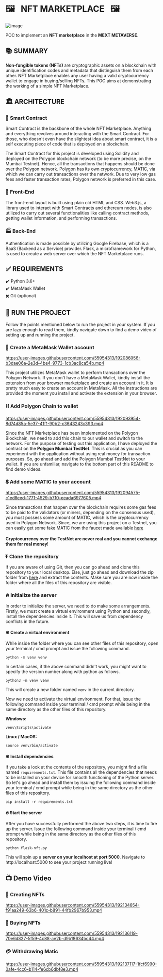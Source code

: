 # 🖼️ &nbsp;&nbsp;NFT MARKETPLACE&nbsp;&nbsp; 🖼️
![image](https://user-images.githubusercontent.com/55954313/192134856-3e014900-98c8-4a63-80d1-36fb24c09777.png)

POC to implement an **NFT marketplace** in the **MEXT METAVERSE**.

## 📚 SUMMARY
**Non-fungible tokens (NFTs)** are cryptographic assets on a blockchain with unique identification codes and metadata that distinguish them from each other.
NFT Marketplace enables any user having a valid cryptocurrency wallet to engage in buying/selling NFTs. This POC aims at demonstrating the working of a simple NFT Marketplace.

## 🏛️ ARCHITECTURE
### 📝 Smart Contract 
Smart Contract is the backbone of the whole NFT Marketplace. Anything and everything revolves around interacting with the Smart Contract. For those, who doesn't even have the slightest idea about smart contract, it is a self executing piece of code that is deployed on a blockchain.

The Smart Contract for this project is developed using Solidity and deployed on the Polygon blockchain network (to be more precise, on the Mumbai Testnet). Hence, all the transactions that happens should be done over the Polygon network. Polygon has its own cryptocurrency, MATIC, via which we can carry out transactions over the network. Due to very low gas fees and faster transaction rates, Polygon network is preferred in this case. 

### 🎇 Front-End 
The front-end layout is built using plain old HTML and CSS. Web3.js, a library used to interact with Smart Contracts and ethereum nodes, is also utilized to carry out several functionalities like calling contract methods, getting wallet information, and performing transactions.

### 🏭 Back-End
Authentication is made possible by utilizing Google Firebase, which is a BaaS (Backend as a Service) provider. Flask, a microframework for Python, is used to create a web server over which the NFT Marketplace runs.

## ✅ REQUIREMENTS
✔️ Python 3.6+   
✔️ MetaMask Wallet   
✖️ Git (optional)

## 🚀 RUN THE PROJECT
Follow the points mentioned below to run the project in your system. If you are lazy enough to read them, kindly navigate down to find a demo video of setting up and running the project.

### 🧾 Create a MetaMask Wallet account
https://user-images.githubusercontent.com/55954313/192086056-b3dae06a-2e3d-4be4-9773-1cb3ac8ca54b.mp4

This project utilizes MetaMask wallet to perform transactions over the Polygon Network. If you don't have a MetaMask Wallet, kindly install the extension from your browser marketplace and create an account in it. It is pretty much easy to create an account in MetaMask. All the instructions are provided the moment you install and activate the extension in your browser.

### ⛓️ Add Polygon Chain to wallet
https://user-images.githubusercontent.com/55954313/192093954-8d74d85a-5e37-41f1-90b2-c3643243c393.mp4

Since the NFT Marketplace has been implemented on the Polygon Blockchain, we need to add this chain to our wallet and switch to the network. For the purpose of testing out this application, I have deployed the contract on the **Polygon Mumbai TestNet**. This is crucial as you can experiment with the application without using real money for transaction purposes. So, go ahead and add the Polygon Mumbai TestNet to your wallet. If you are unfamiliar, navigate to the bottom part of this README to find demo videos.

### 💲 Add some MATIC to your account
https://user-images.githubusercontent.com/55954313/192094575-c1ed8eed-1771-4529-b710-eeada6977605.mp4

Since transactions that happen over the blockchain requires some gas fees to be paid to the validators (or miners, depending on the consensus used), you must possess some amount of MATIC, which is the cryptocurrency used in Polygon Network.
Since, we are using this project on a Testnet, you can easily get some fake MATIC from the faucet made available [here](https://faucet.polygon.technology/)

#### Cryptocurrency over the TestNet are never real and you cannot exchange them for real money!

### ⏬ Clone the repository
If you are aware of using Git, then you can go ahead and clone this repository to your local desktop. Else, just go ahead and download the zip folder from [here](https://github.com/CYBERDEVILZ/nft_marketplace/archive/refs/heads/main.zip) and extract the contents. Make sure you are now inside the folder where all the files of this repository are visible.

### 🔥 Initialize the server
In order to initialize the server, we need to do make some arrangements. Firstly, we must create a virtual environment using Python and secondly, install the dependencies inside it. This will save us from dependency conflicts in the future.

#### ⚙️ Create a virtual environment
While inside the folder where you can see other files of this repository, open your terminal / cmd prompt and issue the following command.
```
python -m venv venv
```

In certain cases, if the above command didn't work, you might want to specify the version number along with python as follows.
```
python3 -m venv venv
```
This will create a new folder named `venv` in the current directory.

Now we need to activate the virtual environment. For that, issue the following command inside your terminal / cmd prompt while being in the same directory as the other files of this repository.

**Windows:**
```
venv\Scripts\activate
```

**Linux / MacOS:** 
```
source venv/bin/activate
```

#### ⚙️ Install dependencies
If you take a look at the contents of the repository, you might find a file named `requirements.txt`. This file contains all the dependencies that needs to be installed on your device for smooth functioning of the Python server. So let's go ahead and install them by issuing the following command inside your terminal / cmd prompt while being in the same directory as the other files of this repository.
```
pip install -r requirements.txt
```

#### 🔥 Start the server
After you have successfully performed the above two steps, it is time to fire up the server. Issue the following command inside your terminal / cmd prompt while being in the same directory as the other files of this repository.
```
python flask-nft.py
```

This will spin up a **server on your localhost at port 5000**. Navigate to http://localhost:5000 to see your project running live!

## 📺 Demo Video
### 👾 Creating NFTs
https://user-images.githubusercontent.com/55954313/192134654-f91aa249-63b6-401c-b891-44fb2967b953.mp4

### 🛒 Buying NFTs
https://user-images.githubusercontent.com/55954313/192136119-70e6d827-5f59-4c88-ae2b-d9b18634bc44.mp4

### 💳 Withdrawing Matic
https://user-images.githubusercontent.com/55954313/192137117-1fcf6990-0afe-4cc6-b114-fe6cb6dbf8e3.mp4


